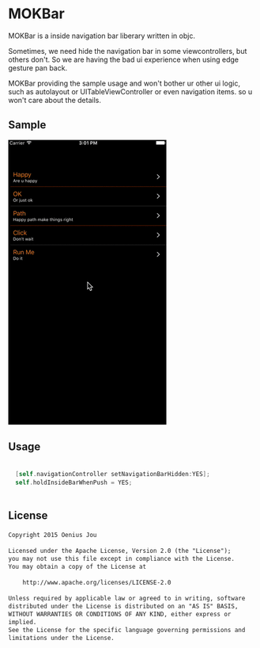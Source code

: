 # MOKBar

MOKBar is a inside navigation bar liberary written in objc.

Sometimes, we need hide the navigation bar in some viewcontrollers, but others don't. So we are having the bad ui experience when using edge gesture pan back.

MOKBar providing the sample usage and won't bother ur other ui logic, such as autolayout or UITableViewController or even navigation items. so u won't care about the details.


Sample
-----
![sample](https://github.com/oenius/MOKBar/blob/master/0.gif)


Usage
-----

```objective-c

  [self.navigationController setNavigationBarHidden:YES];
  self.holdInsideBarWhenPush = YES;
  
```

License
-------
	Copyright 2015 Oenius Jou
	
	Licensed under the Apache License, Version 2.0 (the "License");
	you may not use this file except in compliance with the License.
	You may obtain a copy of the License at
	
	    http://www.apache.org/licenses/LICENSE-2.0
	
	Unless required by applicable law or agreed to in writing, software
	distributed under the License is distributed on an "AS IS" BASIS,
	WITHOUT WARRANTIES OR CONDITIONS OF ANY KIND, either express or implied.
	See the License for the specific language governing permissions and
	limitations under the License.

